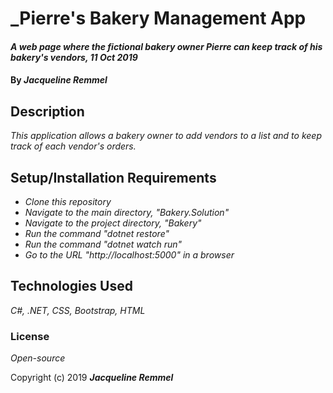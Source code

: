 # _Pierre's Bakery Management App

#### _A web page where the fictional bakery owner Pierre can keep track of his bakery's vendors, 11 Oct 2019_

#### By _**Jacqueline Remmel**_

## Description

_This application allows a bakery owner to add vendors to a list and to keep track of each vendor's orders._

## Setup/Installation Requirements

* _Clone this repository_
* _Navigate to the main directory, "Bakery.Solution"_
* _Navigate to the project directory, "Bakery"_
* _Run the command "dotnet restore"_
* _Run the command "dotnet watch run"_
* _Go to the URL "http://localhost:5000" in a browser_

## Technologies Used

_C#, .NET, CSS, Bootstrap, HTML_

### License

*Open-source*

Copyright (c) 2019 **_Jacqueline Remmel_**